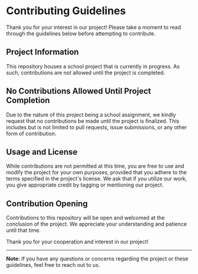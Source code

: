 # Contributing Guidelines

Thank you for your interest in our project! Please take a moment to read through the guidelines below before attempting to contribute.

## Project Information

This repository houses a school project that is currently in progress. As such, contributions are not allowed until the project is completed. 

## No Contributions Allowed Until Project Completion

Due to the nature of this project being a school assignment, we kindly request that no contributions be made until the project is finalized. This includes but is not limited to pull requests, issue submissions, or any other form of contribution.

## Usage and License

While contributions are not permitted at this time, you are free to use and modify the project for your own purposes, provided that you adhere to the terms specified in the project's license. We ask that if you utilize our work, you give appropriate credit by tagging or mentioning our project.

## Contribution Opening

Contributions to this repository will be open and welcomed at the conclusion of the project. We appreciate your understanding and patience until that time.

Thank you for your cooperation and interest in our project!

---

**Note:** If you have any questions or concerns regarding the project or these guidelines, feel free to reach out to us.
